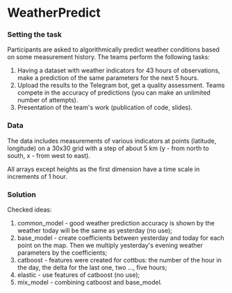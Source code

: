 # WeatherPredict

### Setting the task
Participants are asked to algorithmically predict weather conditions based on some measurement history. The teams perform the following tasks:

1) Having a dataset with weather indicators for 43 hours of observations, make a prediction of the same parameters for the next 5 hours.
2) Upload the results to the Telegram bot, get a quality assessment. Teams compete in the accuracy of predictions (you can make an unlimited number of attempts).
3) Presentation of the team's work (publication of code, slides).

### Data
The data includes measurements of various indicators at points (latitude, longitude) on a 30x30 grid with a step of about 5 km (y - from north to south, x - from west to east).

All arrays except heights as the first dimension have a time scale in increments of 1 hour.

### Solution
Checked ideas:
1) common_model - good weather prediction accuracy is shown by the weather today will be the same as yesterday (no use);
2) base_model - create coefficients between yesterday and today for each point on the map. Then we multiply yesterday's evening weather parameters by the coefficients;
3) catboost - features were created for cottbus: the number of the hour in the day, the delta for the last one, two ..., five hours;
4) elastic - use features of catboost (no use);
5) mix_model - combining catboost and base_model. 
